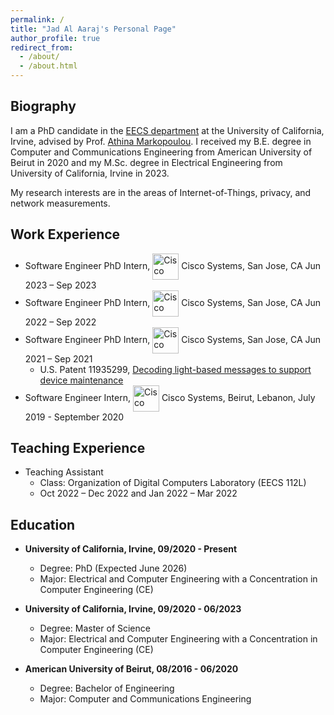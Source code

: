 ```yaml
---
permalink: /
title: "Jad Al Aaraj's Personal Page"
author_profile: true
redirect_from: 
  - /about/
  - /about.html
---
```


Biography
------
I am a PhD candidate in the [EECS department](https://engineering.uci.edu/dept/eecs) at the University of California, Irvine, advised by Prof. [Athina Markopoulou](https://athinagroup.eng.uci.edu/athina/). I received my B.E. degree in Computer and Communications Engineering from American University of Beirut in 2020 and my M.Sc. degree in Electrical Engineering from University of California, Irvine in 2023.

My research interests are in the areas of Internet-of-Things, privacy, and network measurements. 

Work Experience
------
* Software Engineer PhD Intern, <img src="//logotyp.us/file/cisco.svg" alt="Cisco" style="width: 3em; vertical-align: middle;"/> Cisco Systems, San Jose, CA Jun 2023 – Sep 2023
* Software Engineer PhD Intern, <img src="//logotyp.us/file/cisco.svg" alt="Cisco" style="width: 3em; vertical-align: middle;"/> Cisco Systems, San Jose, CA Jun 2022 – Sep 2022
* Software Engineer PhD Intern, <img src="//logotyp.us/file/cisco.svg" alt="Cisco" style="width: 3em; vertical-align: middle;"/> Cisco Systems, San Jose, CA Jun 2021 – Sep 2021
  * U.S. Patent 11935299, <a href="https://patents.justia.com/patent/11935299" target="_blank">Decoding light-based messages to support device maintenance</a>
* Software Engineer Intern, <img src="//logotyp.us/file/cisco.svg" alt="Cisco" style="width: 3em; vertical-align: middle;"/> Cisco Systems, Beirut, Lebanon, July 2019 - September 2020

Teaching Experience
------
* Teaching Assistant
  * Class: Organization of Digital Computers Laboratory (EECS 112L)
  * Oct 2022 – Dec 2022 and Jan 2022 – Mar 2022

Education
------

* **University of California, Irvine, 09/2020 - Present**
  * Degree: PhD (Expected June 2026)
  * Major: Electrical and Computer Engineering with a Concentration in Computer Engineering (CE)
  <!-- * GPA: 4.0/4.0 -->

* **University of California, Irvine, 09/2020 - 06/2023**
  * Degree: Master of Science
  * Major: Electrical and Computer Engineering with a Concentration in Computer Engineering (CE)
  <!-- * GPA: 3.71/4.0 -->

* **American University of Beirut, 08/2016 - 06/2020**
  * Degree: Bachelor of Engineering
  * Major: Computer and Communications Engineering
  <!-- * GPA: 93/100 -->